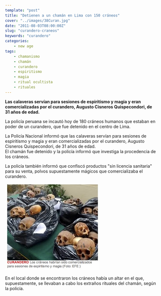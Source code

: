 ```yaml
---
template: "post"
title: "Detienen a un chamán en Lima con 150 cráneos"
cover: "../images/38Curan.jpg"
date: "2011-08-03T08:00:00Z"
slug: "curandero-craneos"
keywords: "curandero"
categories: 
    - new age
tags:
    - chamanismo 
    - chamán 
    - curandero 
    - espiritismo 
    - magia 
    - ritual ocultista 
    - rituales
---
```


**Las calaveras servían para sesiones de espiritismo y magia y eran comercializadas por el curandero, Augusto Cisneros Quispecondori, de 31 años de edad.**

La policía peruana se incautó hoy de 180 cráneos humanos que estaban en poder de un curandero, que fue detenido en el centro de Lima.

La Policía Nacional informó que las calaveras servían para sesiones de espiritismo y magia y eran comercializadas por el curandero, Augusto Cisneros Quispecondori, de 31 años de edad.  
El chamán fue detenido y la policía informó que investiga la procedencia de los cráneos.  

La policía también informó que confiscó productos "sin licencia sanitaria" para su venta, polvos supuestamente mágicos que comercializaba el curandero.  

![Craneos](../images/38Curan.jpg)

En el local donde se encontraron los cráneos había un altar en el que, supuestamente, se llevaban a cabo los extraños rituales del chamán, según la policía.   